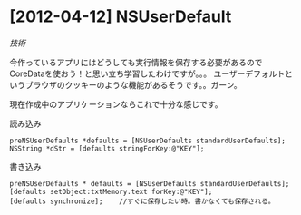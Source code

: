 # [2012-04-12] NSUserDefault
_技術_

今作っているアプリにはどうしても実行情報を保存する必要があるのでCoreDataを使おう！と思い立ち学習したわけですが。。。
ユーザーデフォルトというブラウザのクッキーのような機能があるそうです。。ガーン。

現在作成中のアプリケーションならこれで十分な感じです。

読み込み
```
preNSUserDefaults *defaults = [NSUserDefaults standardUserDefaults];
NSString *dStr = [defaults stringForKey:@"KEY"];
```
書き込み
```
preNSUserDefaults * defaults = [NSUserDefaults standardUserDefaults];
[defaults setObject:txtMemory.text forKey:@"KEY"];
[defaults synchronize];    //すぐに保存したい時。書かなくても保存される。
```

